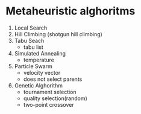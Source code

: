 # Metaheuristic alghoritms

1. Local Search
2. Hill Climbing (shotgun hill climbing)
3. Tabu Seach
	- tabu list
4. Simulated Annealing
	- temperature
5. Particle Swarm
	- velocity vector
	- does not select parents
6. Genetic Alghorithm
	- tournament selection
	- quality selection(random)
	- two-point crossover

	
